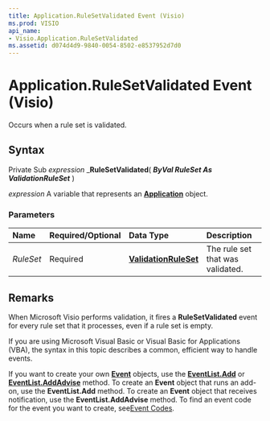 ```yaml
---
title: Application.RuleSetValidated Event (Visio)
ms.prod: VISIO
api_name:
- Visio.Application.RuleSetValidated
ms.assetid: d074d4d9-9840-0054-8502-e8537952d7d0
---
```



# Application.RuleSetValidated Event (Visio)

Occurs when a rule set is validated.


## Syntax

Private Sub  _expression_ _**RuleSetValidated**( **_ByVal RuleSet As ValidationRuleSet_** )

 _expression_ A variable that represents an **[Application](application-object-visio.md)** object.


### Parameters



|**Name**|**Required/Optional**|**Data Type**|**Description**|
|:-----|:-----|:-----|:-----|
| _RuleSet_|Required| **[ValidationRuleSet](validationruleset-object-visio.md)**|The rule set that was validated.|

## Remarks

When Microsoft Visio performs validation, it fires a  **RuleSetValidated** event for every rule set that it processes, even if a rule set is empty.

If you are using Microsoft Visual Basic or Visual Basic for Applications (VBA), the syntax in this topic describes a common, efficient way to handle events.

If you want to create your own  **[Event](event-object-visio.md)** objects, use the **[EventList.Add](eventlist-add-method-visio.md)** or **[EventList.AddAdvise](eventlist-addadvise-method-visio.md)** method. To create an **Event** object that runs an add-on, use the **EventList.Add** method. To create an **Event** object that receives notification, use the **EventList.AddAdvise** method. To find an event code for the event you want to create, see[Event Codes](http://msdn.microsoft.com/library/de8f5c7a-421d-ebcf-22b6-4310a202ef64%28Office.15%29.aspx).


